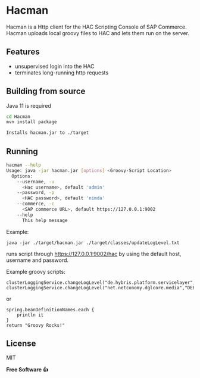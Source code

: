 # Hacman

Hacman is a Http client for the HAC Scripting Console of SAP Commerce.
Hacman uploads local groovy files to HAC and lets them run on the server.

## Features

- unsupervised login into the HAC
- terminates long-running http requests

## Building from source

Java 11 is required

```sh
cd Hacman
mvn install package

Installs hacman.jar to ./target 
```

## Running

```sh
hacman --help
Usage: java -jar hacman.jar [options] <Groovy-Script Location>
  Options:
    --username, -u
      <Hac username>, default 'admin'
    --password, -p
      <HAC password>, default 'nimda'
    --commerce, -c
      <SAP commerce URL>, default https://127.0.0.1:9002
    --help
      This help message
```
Example:
```
java -jar ./target/hacman.jar ./target/classes/updateLogLevel.txt  
```
runs script through https://127.0.0.1:9002/hac by using the default host, username and password.

Example groovy scripts:
```
clusterLoggingService.changeLogLevel("de.hybris.platform.servicelayer","DEBUG")
clusterLoggingService.changeLogLevel("net.netconomy.dglcore.media","DEBUG")
```
or
```
spring.beanDefinitionNames.each {
    println it
}
return "Groovy Rocks!"
```
## License

MIT

**Free Software 👍**
